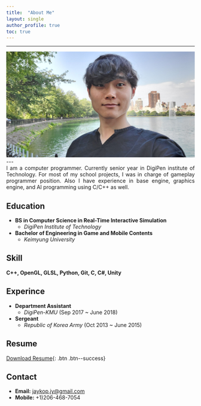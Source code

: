 ```yaml
---
title:  "About Me"
layout: single
author_profile: true
toc: true
---
```

  
---
<div style="text-align:center">
    <a href="/assets/images/face.png"><img src="/assets/images/face.jpg"></a>
</div>
---
<div style="text-align: justify"> I am a computer programmer. Currently senior year in DigiPen institute of Technology. For most of my school projects, I was in charge of gameplay programmer position. Also I have experience in base engine, graphics engine, and AI programming using C/C++ as well.   </div>
  
Education
---
* **BS in Computer Science in Real-Time Interactive Simulation**
    * *DigiPen Institute of Technology*  
* **Bachelor of Engineering in Game and Mobile Contents**
    * *Keimyung University*

Skill
---
**C++, OpenGL, GLSL, Python, Git, C, C#, Unity**

Experince
---
* **Department Assistant** 
    - *DigiPen-KMU* (Sep 2017 ~ June 2018) 
* **Sergeant** 
    - *Republic of Korea Army* (Oct 2013 ~ June 2015)

Resume
---
[Download Resume](https://jaykop.github.io/download/Resume-JuyongJeong.pdf){: .btn .btn--success}  

Contact
---
* **Email:** jaykop.jy@gmail.com  
* **Mobile:** +1)206-468-7054
  
<!-- [Facebook](#https://www.facebook.com/jaykop.jy/){: .btn .btn--facebook}
[LinkedIn](#https://www.linkedin.com/in/juyong-jeong/){: .btn .btn--linkedin}
[Github](#https://github.com/jaykop/){: .btn .btn--dark} -->
  
